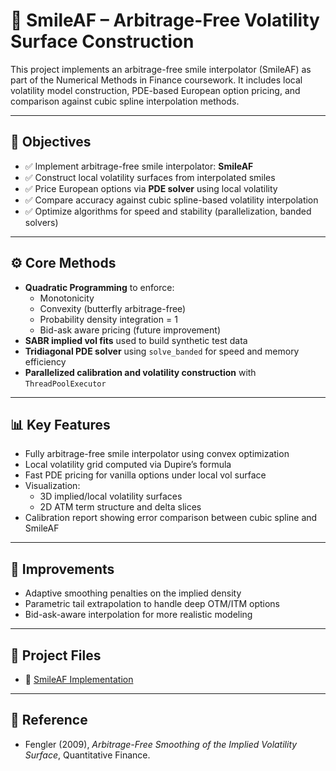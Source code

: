 # 📘 SmileAF – Arbitrage-Free Volatility Surface Construction

This project implements an arbitrage-free smile interpolator (SmileAF) as part of the Numerical Methods in Finance coursework. It includes local volatility model construction, PDE-based European option pricing, and comparison against cubic spline interpolation methods.

---

## 🎯 Objectives

- ✅ Implement arbitrage-free smile interpolator: **SmileAF**
- ✅ Construct local volatility surfaces from interpolated smiles
- ✅ Price European options via **PDE solver** using local volatility
- ✅ Compare accuracy against cubic spline-based volatility interpolation
- ✅ Optimize algorithms for speed and stability (parallelization, banded solvers)

---

## ⚙️ Core Methods

- **Quadratic Programming** to enforce:
  - Monotonicity
  - Convexity (butterfly arbitrage-free)
  - Probability density integration = 1
  - Bid-ask aware pricing (future improvement)
- **SABR implied vol fits** used to build synthetic test data
- **Tridiagonal PDE solver** using `solve_banded` for speed and memory efficiency
- **Parallelized calibration and volatility construction** with `ThreadPoolExecutor`

---

## 📊 Key Features

- Fully arbitrage-free smile interpolator using convex optimization
- Local volatility grid computed via Dupire’s formula
- Fast PDE pricing for vanilla options under local vol surface
- Visualization:
  - 3D implied/local volatility surfaces
  - 2D ATM term structure and delta slices
- Calibration report showing error comparison between cubic spline and SmileAF

---

## 🧠 Improvements

- Adaptive smoothing penalties on the implied density
- Parametric tail extrapolation to handle deep OTM/ITM options
- Bid-ask-aware interpolation for more realistic modeling

---

## 📂 Project Files

- 📓 [SmileAF Implementation](./SmileAF_Implementation.ipynb)


---

## 📎 Reference

- Fengler (2009), *Arbitrage-Free Smoothing of the Implied Volatility Surface*, Quantitative Finance.
